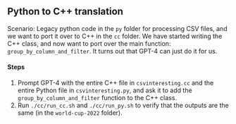 ## Python to C++ translation

Scenario: Legacy python code in the `py` folder for processing CSV files, and we want to port it over to C++ in the `cc` folder. We have started writing the C++ class, and now want to port over the main function: `group_by_column_and_filter`. It turns out that GPT-4 can just do it for us.

#### Steps

1. Prompt GPT-4 with the entire C++ file in `csvinteresting.cc` and the entire Python file in `csvinteresting.py`, and ask it to add the `group_by_column_and_filter` function to the C++ class.
2. Run `./cc/run_cc.sh` and `./cc/run_py.sh` to verify that the outputs are the same (in the `world-cup-2022` folder).